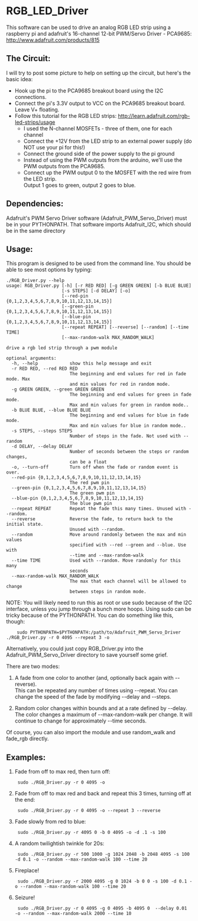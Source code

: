 RGB_LED_Driver
==============

This software can be used to drive an analog RGB LED strip using a raspberry pi 
and adafruit's 16-channel 12-bit PWM/Servo Driver - PCA9685:
http://www.adafruit.com/products/815


The Circuit:
------------
I will try to post some picture to help on setting up the circuit, but here's the basic idea:

  - Hook up the pi to the PCA9685 breakout board using the I2C connections.  
  - Connect the pi's 3.3V output to VCC on the PCA9685 breakout board.  Leave V+ floating.
  - Follow this tutorial for the RGB LED strips: http://learn.adafruit.com/rgb-led-strips/usage
      - I used the N-channel MOSFETs - three of them, one for each channel
      - Connect the +12V from the LED strip to an external power supply (do NOT use your pi for this!)
      - Connect the ground side of the power supply to the pi ground
      - Instead of using the PWM outputs from the arduino, we'll use the PWM outputs from the PCA9685.
      - Connect up the PWM output 0 to the MOSFET with the red wire from the LED strip.  
           Output 1 goes to green, output 2 goes to blue.


Dependencies:
-------------

Adafruit's PWM Servo Driver software (Adafruit_PWM_Servo_Driver) must be in your PYTHONPATH.  That software imports Adafruit_I2C, which should be in the same directory

Usage:
------

This program is designed to be used from the command line.  You should be able to see most options by typing:

```
./RGB_Driver.py --help
usage: RGB_Driver.py [-h] [-r RED RED] [-g GREEN GREEN] [-b BLUE BLUE]
                     [-s STEPS] [-d DELAY] [-o]
                     [--red-pin {0,1,2,3,4,5,6,7,8,9,10,11,12,13,14,15}]
                     [--green-pin {0,1,2,3,4,5,6,7,8,9,10,11,12,13,14,15}]
                     [--blue-pin {0,1,2,3,4,5,6,7,8,9,10,11,12,13,14,15}]
                     [--repeat REPEAT] [--reverse] [--random] [--time TIME]
                     [--max-random-walk MAX_RANDOM_WALK]

drive a rgb led strip through a pwm module

optional arguments:
  -h, --help            show this help message and exit
  -r RED RED, --red RED RED
                        The beginning and end values for red in fade mode. Max
                        and min values for red in random mode.
  -g GREEN GREEN, --green GREEN GREEN
                        The beginning and end values for green in fade mode.
                        Max and min values for green in random mode..
  -b BLUE BLUE, --blue BLUE BLUE
                        The beginning and end values for blue in fade mode.
                        Max and min values for blue in random mode..
  -s STEPS, --steps STEPS
                        Number of steps in the fade. Not used with --random
  -d DELAY, --delay DELAY
                        Number of seconds between the steps or random changes,
                        can be a float
  -o, --turn-off        Turn off when the fade or random event is over.
  --red-pin {0,1,2,3,4,5,6,7,8,9,10,11,12,13,14,15}
                        The red pwm pin
  --green-pin {0,1,2,3,4,5,6,7,8,9,10,11,12,13,14,15}
                        The green pwm pin
  --blue-pin {0,1,2,3,4,5,6,7,8,9,10,11,12,13,14,15}
                        The blue pwm pin
  --repeat REPEAT       Repeat the fade this many times. Unused with --random.
  --reverse             Reverse the fade, to return back to the initial state.
                        Unused with --random.
  --random              Move around randomly between the max and min values
                        specified with --red --green and --blue. Use with
                        --time and --max-random-walk
  --time TIME           Used with --random. Move randomly for this many
                        seconds
  --max-random-walk MAX_RANDOM_WALK
                        The max that each channel will be allowed to change
                        between steps in random mode.
```
                        

NOTE: You will likely need to run this as root or use sudo because of the I2C interface, unless you jump through a bunch more hoops.  Using sudo can be tricky
because of the PYTHONPATH.  You can do something like this, though:

        sudo PYTHONPATH=$PYTHONPATH:/path/to/Adafruit_PWM_Servo_Driver ./RGB_Driver.py -r 0 4095 --repeat 3 -o
        
Alternatively, you could just copy RGB_Driver.py into the Adafruit_PWM_Servo_Driver directory to save yourself some grief.        


There are two modes: 

1. A fade from one color to another (and, optionally back again with --reverse).  
This can be repeated any number of times using --repeat.  You can change the speed of the fade
by modifying --delay and --steps.

2. Random color changes within bounds and at a rate defined by --delay.  The color changes a maximum of 
--max-random-walk per change.  It will continue to change for approximately --time seconds.

Of course, you can also import the module and use random_walk and fade_rgb directly.



Examples:
---------
1. Fade from off to max red, then turn off:

        sudo ./RGB_Driver.py -r 0 4095 -o


2. Fade from off to max red and back and repeat this 3 times, turning off at the end:

        sudo ./RGB_Driver.py -r 0 4095 -o --repeat 3 --reverse

3. Fade slowly from red to blue:

        sudo ./RGB_Driver.py -r 4095 0 -b 0 4095 -o -d .1 -s 100

4. A random twilightish twinkle for 20s:

        sudo ./RGB_Driver.py -r 500 1000 -g 1024 2048 -b 2048 4095 -s 100 -d 0.1 -o --random --max-random-walk 100 --time 20

5. Fireplace!

        sudo ./RGB_Driver.py -r 2000 4095 -g 0 1024 -b 0 0 -s 100 -d 0.1 -o --random --max-random-walk 100 --time 20

6. Seizure!

        sudo ./RGB_Driver.py -r 0 4095 -g 0 4095 -b 4095 0  --delay 0.01  -o --random --max-random-walk 2000 --time 10
